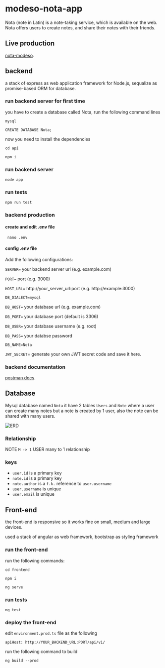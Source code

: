 # modeso-nota-app

Nota (note in Latin) is a note-taking service,  which is available on the web. Nota offers users to create notes, and share their notes with their friends.

## Live production
[nota-modeso](http://nota-modeso.ml).

## backend

a stack of express as web application framework for Node.js, sequalize as promise-based ORM for database. 

### run backend server for first time

you have to create a database called Nota, 
run the following command lines

` mysql `

` CREATE DATABASE Nota; `

now you need to install the dependencies

` cd api `

` npm i `

### run backend server

` node app `

### run tests

` npm run test `

### backend production


#### create and edit .env file

` nano .env`

#### config .env file

Add the following configurations:

`SERVER=` your backend server url (e.g. example.com)

`PORT=` port (e.g. 3000)

`HOST_URL=` http://your_server_url:port (e.g. http://example:3000)

`DB_DIALECT=mysql`

`DB_HOST=` your database url (e.g. example.com)

`DB_PORT=` your database port (default is 3306)

`DB_USER=` your database username (e.g. root)

`DB_PASS=` your databse password

`DB_NAME=Nota`

`JWT_SECRET`= generate your own JWT secret code and save it here.

### backend documentation

[postman docs](https://documenter.getpostman.com/view/2667398/S17jWruX).


## Database

Mysql database named `Nota` it have 2 tables `Users` and `Note` where a user can create many notes but a note is created by 1 user, also the note can be shared with many users.

![ERD](https://i.imgur.com/cHNwPD5.png)

### Relationship

NOTE `M -> 1` USER
many to 1 relationship

### keys
- `user.id` is a primary key
- `note.id` is a primary key
- `note.author` is a `f.k.` reference to `user.username`
- `user.username` is unique
- `user.email` is unique


## Front-end

the front-end is responsive so it works fine on small, medium and large devices.

used a stack of angular as web framework, bootstrap as styling framework

### run the front-end

run the following commands: 

` cd frontend `

` npm i `

` ng serve `


### run tests

` ng test `

### deploy the front-end

edit `environment.prod.ts` file as the following

`apiHost: http://YOUR_BACKEND_URL:PORT/api/v1/`

run the following command to build

` ng build --prod `
